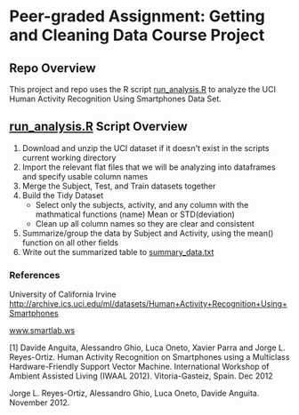 # Peer-graded Assignment: Getting and Cleaning Data Course Project

## Repo Overview

This project and repo uses the R script [run_analysis.R](https://github.com/gitlabsbetter/getting_and_cleaning_data_final/blob/main/run_analysis.R) to analyze the UCI Human Activity Recognition Using Smartphones Data Set.

## [run_analysis.R](https://github.com/gitlabsbetter/getting_and_cleaning_data_final/blob/main/run_analysis.R) Script Overview

1. Download and unzip the UCI dataset if it doesn't exist in the scripts current working directory
2. Import the relevant flat files that we will be analyzing into dataframes and specify usable column names
3. Merge the Subject, Test, and Train datasets together
4. Build the Tidy Dataset
    - Select only the subjects, activity, and any column with the mathmatical functions (name) Mean or STD(deviation)
    - Clean up all column names so they are clear and consistent
5. Summarize/group the data by Subject and Activity, using the mean() function on all other fields
6. Write out the summarized table to [summary_data.txt](https://github.com/gitlabsbetter/getting_and_cleaning_data_final/blob/main/summary_data.txt)

### References

University of California Irvine
http://archive.ics.uci.edu/ml/datasets/Human+Activity+Recognition+Using+Smartphones

www.smartlab.ws

[1] Davide Anguita, Alessandro Ghio, Luca Oneto, Xavier Parra and Jorge L. Reyes-Ortiz. Human Activity Recognition on Smartphones using a Multiclass Hardware-Friendly Support Vector Machine. International Workshop of Ambient Assisted Living (IWAAL 2012). Vitoria-Gasteiz, Spain. Dec 2012

Jorge L. Reyes-Ortiz, Alessandro Ghio, Luca Oneto, Davide Anguita. November 2012.
